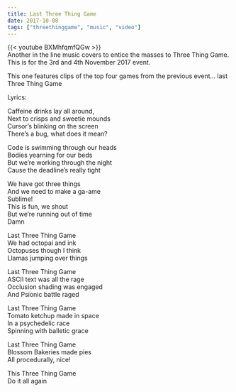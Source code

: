 ```yaml
---
title: Last Three Thing Game
date: 2017-10-08
tags: ["threethinggame", "music", "video"]
---
```


{{< youtube BXMhfqmfQGw >}}
<br/>
Another in the line music covers to entice the masses to Three Thing Game. This is for the 3rd and 4th November 2017  event.

<!--more-->

This one features clips of the top four games from the previous event... last Three Thing Game

Lyrics:

Caffeine drinks lay all around,  
Next to crisps and sweetie mounds  
Cursor’s blinking on the screen  
There’s a bug, what does it mean?

Code is swimming through our heads  
Bodies yearning for our beds  
But we’re working through the night  
Cause the deadline’s really tight  

We have got three things  
And we need to make a ga-ame  
Sublime!  
This is fun, we shout  
But we’re running out of time  
Damn  

Last Three Thing Game  
We had octopai and ink  
Octopuses though I think  
Llamas jumping over things  

Last Three Thing Game  
ASCII text was all the rage  
Occlusion shading was engaged  
And Psionic battle raged  

Last Three Thing Game  
Tomato ketchup made in space  
In a psychedelic race  
Spinning with balletic grace  

Last Three Thing Game  
Blossom Bakeries made pies  
All procedurally, nice!  

This Three Thing Game  
Do it all again  